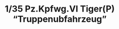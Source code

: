 ---
layout: product
title: "1/35 Pz.Kpfwg.VI Tiger(P) “Truppenubfahrzeug”"
price: "8000" 
desc: "Maketa"
img_path: "/assets/img/AH35A023.webp"
brand: "N/A"
available: false
special_offer: false
new: false
soon: false
cat: "010000"
subcat: "014900"
subsubcat: "0N/A"
sifra: "AH35A023"
popular: false
spec: false
---